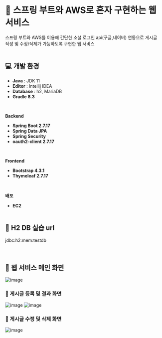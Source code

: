 # 📖 스프링 부트와 AWS로 혼자 구현하는 웹 서비스
스프링 부트와 AWS를 이용해 간단한 소셜 로그인 api(구글,네이버) 연동으로 게시글 작성 및 수정/삭제가 가능하도록 구현한 웹 서비스<br>
<br>
       
## 💻 개발 환경
- **Java** : JDK 11
- **Editor** : Intellij IDEA
- **Database** : h2, MariaDB
- **Gradle 8.3**<br>
<br>
     
**Backend**
- **Spring Boot 2.7.17**
- **Spring Data JPA**
- **Spring Security**
- **oauth2-client 2.7.17**<br>
<br>
    
**Frontend**
- **Bootstrap 4.3.1**
- **Thymeleaf 2.7.17**<br>
<br>
   
**배포**
- **EC2**
  <br>
  <br>
## 🧩 H2 DB 실습 url
jdbc:h2:mem:testdb
<br>
<br>
<br>
   
## 🌱 웹 서비스 메인 화면
![image](https://github.com/choihjhj/aws-springboot/assets/148078504/2d78e1a1-a8f1-4ffe-8288-5bad09919f8f)
### 🌱 게시글 등록 및 결과 화면
![image](https://github.com/choihjhj/aws-springboot/assets/148078504/491bd0f2-e4bb-4dc7-9b28-1e2c70b0a1ee)
![image](https://github.com/choihjhj/aws-springboot/assets/148078504/7e0d4e57-76e6-4ed6-bf2f-00931456e3d2)
### 🌱 게시글 수정 및 삭제 화면
![image](https://github.com/choihjhj/aws-springboot/assets/148078504/40c39bad-35d4-44b3-8464-e4d202acbb40)





